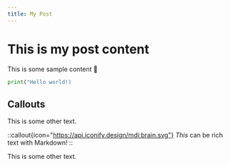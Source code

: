 ```yaml
---
title: My Post
---
```


# This is my post content

This is some sample content 🌱

```python
print("Hello world!)
```

## Callouts

This is some other text.

::callout{icon="https://api.iconify.design/mdi:brain.svg"}
_This_ can be rich text with Markdown!
::

This is some other text.